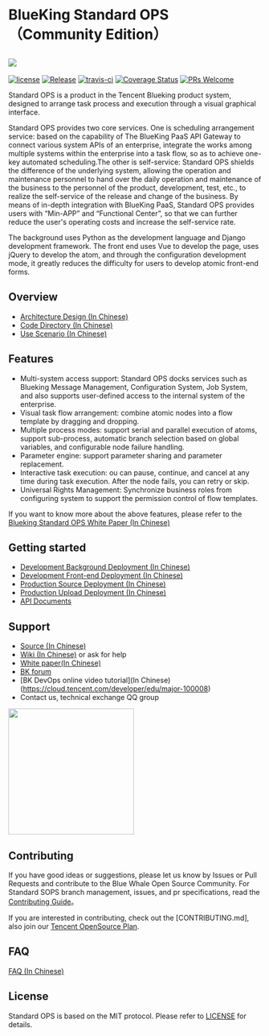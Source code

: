 # BlueKing Standard OPS（Community Edition）
![](docs/resource/img/bk_sops.png)
---
[![license](https://img.shields.io/badge/license-MIT-brightgreen.svg)](https://github.com/Tencent/bk-sops/blob/master/LICENSE)
[![Release](https://img.shields.io/badge/release-3.3.12-brightgreen.svg)](https://github.com/Tencent/bk-sops/releases)
[![travis-ci](https://travis-ci.com/Tencent/bk-sops.svg?branch=master)](https://travis-ci.com/Tencent/bk-sops)
[![Coverage Status](https://codecov.io/gh/Tencent/bk-sops/branch/master/graph/badge.svg)](https://codecov.io/gh/Tencent/bk-sops)
[![PRs Welcome](https://img.shields.io/badge/PRs-welcome-brightgreen.svg)](https://github.com/Tencent/bk-sops/pulls)

Standard OPS is a product in the Tencent Blueking product system, designed to arrange task process and execution through a visual graphical interface.

Standard OPS provides two core services. One is scheduling arrangement service: based on the capability of The BlueKing PaaS API Gateway to connect various system APIs of an enterprise, integrate the works among multiple systems within the enterprise into a task flow, so as to achieve one-key automated scheduling.The other is self-service: Standard OPS shields the difference of the underlying system, allowing the operation and maintenance personnel to hand over the daily operation and maintenance of the business to the personnel of the product, development, test, etc., to realize the self-service of the release and change of the business. By means of in-depth integration with BlueKing PaaS, Standard OPS provides users with “Min-APP” and “Functional Center”, so that we can further reduce the user's operating costs and increase the self-service rate.

The background uses Python as the development language and Django development framework. The front end uses Vue to develop the page, uses jQuery to develop the atom, and through the configuration development mode, it greatly reduces the difficulty for users to develop atomic front-end forms.

## Overview
- [Architecture Design (In Chinese)](docs/overview/architecture.md)
- [Code Directory (In Chinese)](docs/overview/code_structure.md)
- [Use Scenario (In Chinese)](docs/overview/usecase.md)


## Features
- Multi-system access support: Standard OPS docks services such as Blueking Message Management, Configuration System, Job System, and also supports user-defined access to the internal system of the enterprise.
- Visual task flow arrangement: combine atomic nodes into a flow template by dragging and dropping.
- Multiple process modes: support serial and parallel execution of atoms, support sub-process, automatic branch selection based on global variables, and configurable node failure handling.
- Parameter engine: support parameter sharing and parameter replacement.
- Interactive task execution: ou can pause, continue, and cancel at any time during task execution. After the node fails, you can retry or skip.
- Universal Rights Management: Synchronize business roles from configuring system to support the permission control of flow templates.

If you want to know more about the above features, please refer to the [Blueking Standard OPS White Paper (In Chinese)](http://docs.bk.tencent.com/product_white_paper/gcloud/)


## Getting started
- [Development Background Deployment (In Chinese)](docs/install/dev_deploy.md)
- [Development Front-end Deployment (In Chinese)](docs/install/dev_web.md)
- [Production Source Deployment (In Chinese)](docs/install/source_code_deploy.md)
- [Production Upload Deployment (In Chinese)](docs/install/upload_pack_deploy.md)
- [API Documents](docs/apidoc/readme.md)


## Support
- [Source (In Chinese)](https://github.com/Tencent/bk-sops/tree/master)
- [Wiki (In Chinese)](https://github.com/Tencent/bk-sops/wiki) or ask for help
- [White paper(In Chinese)](http://docs.bk.tencent.com/product_white_paper/gcloud/)
- [BK forum](https://bk.tencent.com/s-mart/community)
- [BK DevOps online video tutorial](In Chinese)(https://cloud.tencent.com/developer/edu/major-100008)
- Contact us, technical exchange QQ group  
<img src="docs/resource/img/qq_group.jpg" width="250" hegiht="250" align=center />


## Contributing
If you have good ideas or suggestions, please let us know by Issues or Pull Requests and contribute to the Blue Whale Open Source Community. For Standard SOPS branch management, issues, and pr specifications, read the [Contributing Guide](docs/CONTRIBUTING.md)。

If you are interested in contributing, check out the [CONTRIBUTING.md], also join our [Tencent OpenSource Plan](https://opensource.tencent.com/contribution).

## FAQ
[FAQ (In Chinese)](docs/wiki/faq.md)


## License
Standard OPS is based on the MIT protocol. Please refer to [LICENSE](LICENSE.txt) for details.
